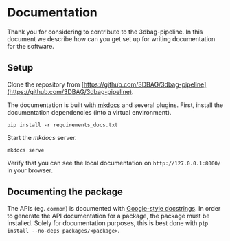 # Documentation

Thank you for considering to contribute to the 3dbag-pipeline.
In this document we describe how can you get set up for writing documentation for the software.

## Setup

Clone the repository from [https://github.com/3DBAG/3dbag-pipeline](https://github.com/3DBAG/3dbag-pipeline).

The documentation is built with [mkdocs](https://www.mkdocs.org/) and several plugins.
First, install the documentation dependencies (into a virtual environment).

```shell
pip install -r requirements_docs.txt
```

Start the *mkdocs* server.

```shell
mkdocs serve
```

Verify that you can see the local documentation on `http://127.0.0.1:8000/` in your browser.

## Documenting the package

The APIs (eg. `common`) is documented with [Google-style docstrings](https://google.github.io/styleguide/pyguide.html#38-comments-and-docstrings).
In order to generate the API documentation for a package, the package must be installed.
Solely for documentation purposes, this is best done with `pip install --no-deps packages/<package>`.

